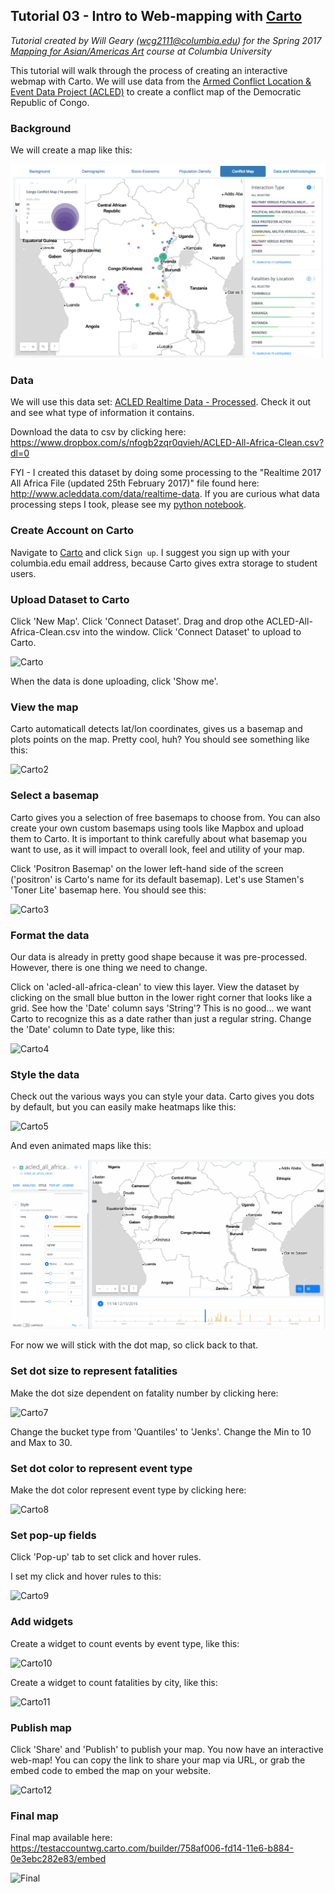 ## Tutorial 03 - Intro to Web-mapping with [Carto](https://carto.com/)

*Tutorial created by Will Geary (wcg2111@columbia.edu) for the Spring 2017 [Mapping for Asian/Americas Art](https://github.com/willgeary/MappingAsianAmericasArt) course at Columbia University*

This tutorial will walk through the process of creating an interactive webmap with Carto. We will use data from the [Armed Conflict Location & Event Data Project (ACLED)](http://www.acleddata.com/data/realtime-data) to create a conflict map of the Democratic Republic of Congo.


### Background

We will create a map like this:

[![Map](https://raw.githubusercontent.com/willgeary/willgeary.github.io/master/assets/DRC-conflict-map.png)](https://willgeary.github.io/DRCdashboard/)


### Data

We will use this data set: [ACLED Realtime Data - Processed](https://github.com/willgeary/DRCdashboard/blob/master/data/ACLED-All-Africa-Clean.csv). Check it out and see what type of information it contains.

Download the data to csv by clicking here: https://www.dropbox.com/s/nfogb2zqr0qvieh/ACLED-All-Africa-Clean.csv?dl=0

FYI - I created this dataset by doing some processing to the "Realtime 2017 All Africa File (updated 25th February 2017)" file found here: http://www.acleddata.com/data/realtime-data. If you are curious what data processing steps I took, please see my [python notebook](http://nbviewer.jupyter.org/github/willgeary/DRCdashboard/blob/master/Tutorial.ipynb).

### Create Account on Carto

Navigate to [Carto](https://carto.com/) and click `Sign up`. I suggest you sign up with your columbia.edu email address, because Carto gives extra storage to student users.

### Upload Dataset to Carto

Click 'New Map'. Click 'Connect Dataset'. Drag and drop othe ACLED-All-Africa-Clean.csv into the window. Click 'Connect Dataset' to upload to Carto. 

![Carto](http://i.imgur.com/WvFOmy7.png)

When the data is done uploading, click 'Show me'.

### View the map

Carto automaticall detects lat/lon coordinates, gives us a basemap and plots points on the map. Pretty cool, huh? You should see something like this:

![Carto2](http://i.imgur.com/MXjICKL.png)

### Select a basemap

Carto gives you a selection of free basemaps to choose from. You can also create your own custom basemaps using tools like Mapbox and upload them to Carto. It is important to think carefully about what basemap you want to use, as it will impact to overall look, feel and utility of your map.

Click 'Positron Basemap' on the lower left-hand side of the screen ('positron' is Carto's name for its default basemap). Let's use Stamen's 'Toner Lite' basemap here. You should see this:

![Carto3](http://i.imgur.com/skGs1v8.png)

### Format the data

Our data is already in pretty good shape because it was pre-processed. However, there is one thing we need to change.

Click on 'acled-all-africa-clean' to view this layer. View the dataset by clicking on the small blue button in the lower right corner that looks like a grid. See how the 'Date' column says 'String'? This is no good... we want Carto to recognize this as a date rather than just a regular string. Change the 'Date' column to Date type, like this:

![Carto4](http://i.imgur.com/5s4G3f7.png)

### Style the data

Check out the various ways you can style your data. Carto gives you dots by default, but you can easily make heatmaps like this:

![Carto5](http://i.imgur.com/zaOMBJR.png)


And even animated maps like this:

![Carto6](https://raw.githubusercontent.com/willgeary/MappingAsianAmericasArt/master/Tutorials/Images/CongoConflictMap.gif)


For now we will stick with the dot map, so click back to that.


### Set dot size to represent fatalities

Make the dot size dependent on fatality number by clicking here:

![Carto7](http://i.imgur.com/tMOwLmj.png)

Change the bucket type from 'Quantiles' to 'Jenks'. Change the Min to 10 and Max to 30.


### Set dot color to represent event type

Make the dot color represent event type by clicking here:

![Carto8](http://i.imgur.com/ebsXEfs.png)


### Set pop-up fields

Click 'Pop-up' tab to set click and hover rules. 

I set my click and hover rules to this:

![Carto9](http://i.imgur.com/aMi1ysS.png)


### Add widgets

Create a widget to count events by event type, like this:

![Carto10](http://i.imgur.com/SZCTQGJ.png)

Create a widget to count fatalities by city, like this:

![Carto11](http://i.imgur.com/3vj6w0t.png)


### Publish map

Click 'Share' and 'Publish' to publish your map. You now have an interactive web-map! You can copy the link to share your map via URL, or grab the embed code to embed the map on your website.

![Carto12](http://i.imgur.com/BUUZ7JE.png)


### Final map

Final map available here: https://testaccountwg.carto.com/builder/758af006-fd14-11e6-b884-0e3ebc282e83/embed

![Final](http://i.imgur.com/vx1Pf3a.png)











